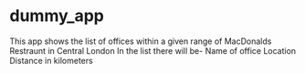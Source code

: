 # dummy_app
This app shows the list of offices within a given range of MacDonalds Restraunt in Central London
In the list there will be-
Name of office
Location
Distance in kilometers

